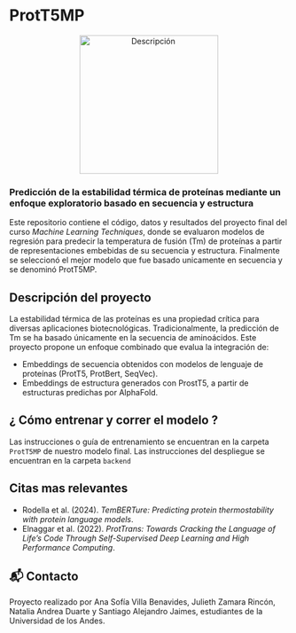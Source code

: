 # ProtT5MP

<div align="center">
  <img src="ProtT5MP/Logo_ProtT5MP.png" alt="Descripción" width="250"/>
</div>

### Predicción de la estabilidad térmica de proteínas mediante un enfoque exploratorio basado en secuencia y estructura

Este repositorio contiene el código, datos y resultados del proyecto final del curso *Machine Learning Techniques*, donde se evaluaron modelos de regresión para predecir la temperatura de fusión (Tm) de proteínas a partir de representaciones embebidas de su secuencia y estructura. Finalmente se seleccionó el mejor modelo que fue basado unicamente en secuencia y se denominó ProtT5MP.

## Descripción del proyecto

La estabilidad térmica de las proteínas es una propiedad crítica para diversas aplicaciones biotecnológicas. Tradicionalmente, la predicción de Tm se ha basado únicamente en la secuencia de aminoácidos. Este proyecto propone un enfoque combinado que evalua la integración de:

- Embeddings de secuencia obtenidos con modelos de lenguaje de proteínas (ProtT5, ProtBert, SeqVec).
- Embeddings de estructura generados con ProstT5, a partir de estructuras predichas por AlphaFold.


## ¿ Cómo entrenar y correr el modelo ?

Las instrucciones o guía de entrenamiento se encuentran en la carpeta `ProtT5MP` de nuestro modelo final. 
Las instrucciones del despliegue se encuentran en la carpeta `backend`


## Citas mas relevantes

- Rodella et al. (2024). *TemBERTure: Predicting protein thermostability with protein language models*.  
- Elnaggar et al. (2022). *ProtTrans: Towards Cracking the Language of Life’s Code Through Self-Supervised Deep Learning and High Performance Computing*.

## 📬 Contacto

Proyecto realizado por Ana Sofía Villa Benavides, Julieth Zamara Rincón​, Natalia Andrea Duarte​ y Santiago Alejandro Jaimes​, estudiantes de la Universidad de los Andes.  
